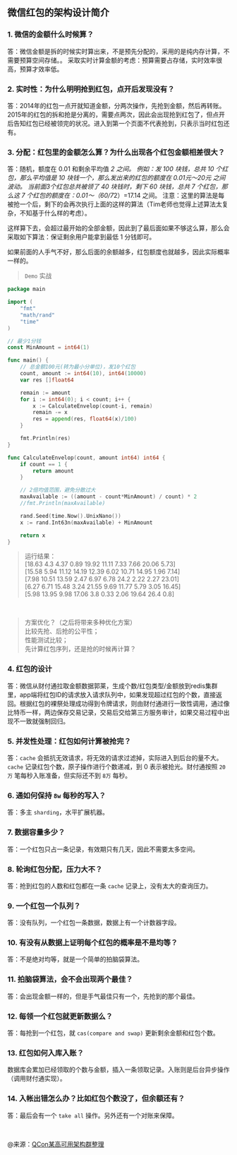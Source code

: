 ## 微信红包的架构设计简介

### 1. 微信的金额什么时候算？

答：微信金额是拆的时候实时算出来，不是预先分配的，采用的是纯内存计算，不需要预算空间存储。。
采取实时计算金额的考虑：预算需要占存储，实时效率很高，预算才效率低。

### 2. 实时性：为什么明明抢到红包，点开后发现没有？

答：2014年的红包一点开就知道金额，分两次操作，先抢到金额，然后再转账。
2015年的红包的拆和抢是分离的，需要点两次，因此会出现抢到红包了，但点开后告知红包已经被领完的状况。进入到第一个页面不代表抢到，只表示当时红包还有。

### 3. 分配：红包里的金额怎么算？为什么出现各个红包金额相差很大？

答：随机，额度在 0.01 和剩余平均值 *2 之间。
例如：发 100 块钱，总共 10 个红包，那么平均值是 10 块钱一个，那么发出来的红包的额度在 0.01元～20元 之间波动。
当前面3个红包总共被领了 40 块钱时，剩下 60 块钱，总共 7 个红包，那么这 7 个红包的额度在：0.01～（60/7*2）=17.14 之间。
注意：这里的算法是每被抢一个后，剩下的会再次执行上面的这样的算法（Tim老师也觉得上述算法太复杂，不知基于什么样的考虑）。

这样算下去，会超过最开始的全部金额，因此到了最后面如果不够这么算，那么会采取如下算法：保证剩余用户能拿到最低 1 分钱即可。

如果前面的人手气不好，那么后面的余额越多，红包额度也就越多，因此实际概率一样的。

> `Demo` 实战
```go
package main

import (
	"fmt"
	"math/rand"
	"time"
)

// 最少1分钱
const MinAmount = int64(1)

func main() {
	// 总金额100元(转为最小分单位)，发10个红包
	count, amount := int64(10), int64(10000)
	var res []float64

	remain := amount
	for i := int64(0); i < count; i++ {
		x := CalculateEnvelop(count-i, remain)
		remain -= x
		res = append(res, float64(x)/100)
	}

	fmt.Println(res)
}

func CalculateEnvelop(count, amount int64) int64 {
	if count == 1 {
		return amount
	}

	// 2倍均值范围，避免分散过大
	maxAvailable := ((amount - count*MinAmount) / count) * 2
	//fmt.Println(maxAvailable)

	rand.Seed(time.Now().UnixNano())
	x := rand.Int63n(maxAvailable) + MinAmount

	return x
}

```

> 运行结果：   
[18.63 4.3 4.37 0.89 19.92 11.11 7.33 7.66 20.06 5.73]  
[15.58 5.94 11.12 14.19 12.39 6.02 10.71 14.95 1.96 7.14]  
[7.98 10.51 13.59 2.47 6.97 6.78 24.2 2.22 2.27 23.01]  
[6.27 6.71 15.48 3.24 21.55 9.69 11.77 5.79 3.05 16.45]  
[5.98 13.95 9.98 17.06 3.8 0.33 2.06 19.64 26.4 0.8]

<br>

> 方案优化？（之后将带来多种优化方案）  
比较先抢、后抢的公平性；  
性能测试比较；  
先计算红包序列，还是抢的时候再计算？


### 4. 红包的设计

答：微信从财付通拉取金额数据郭莱，生成个数/红包类型/金额放到redis集群里，app端将红包ID的请求放入请求队列中，如果发现超过红包的个数，直接返回。根据红包的裸祭处理成功得到令牌请求，则由财付通进行一致性调用，通过像比特币一样，两边保存交易记录，交易后交给第三方服务审计，如果交易过程中出现不一致就强制回归。

### 5. 并发性处理：红包如何计算被抢完？

答：`cache` 会抵抗无效请求，将无效的请求过滤掉，实际进入到后台的量不大。`cache` 记录红包个数，原子操作进行个数递减，到 0 表示被抢光。财付通按照 `20万` 笔每秒入账准备，但实际还不到 `8万` 每秒。

### 6. 通如何保持 `8w` 每秒的写入？

答：多主 `sharding`，水平扩展机器。

### 7. 数据容量多少？

答：一个红包只占一条记录，有效期只有几天，因此不需要太多空间。

### 8. 轮询红包分配，压力大不？

答：抢到红包的人数和红包都在一条 `cache` 记录上，没有太大的查询压力。

### 9. 一个红包一个队列？

答：没有队列，一个红包一条数据，数据上有一个计数器字段。

### 10. 有没有从数据上证明每个红包的概率是不是均等？

答：不是绝对均等，就是一个简单的拍脑袋算法。

### 11. 拍脑袋算法，会不会出现两个最佳？

答：会出现金额一样的，但是手气最佳只有一个，先抢到的那个最佳。

### 12. 每领一个红包就更新数据么？

答：每抢到一个红包，就 `cas(compare and swap)` 更新剩余金额和红包个数。

### 13. 红包如何入库入账？

数据库会累加已经领取的个数与金额，插入一条领取记录。入账则是后台异步操作（调用财付通实现）。

### 14. 入帐出错怎么办？比如红包个数没了，但余额还有？

答：最后会有一个 `take all` 操作。另外还有一个对账来保障。

<br>

@来源：[QCon某高可用架构群整理](https://www.zybuluo.com/yulin718/note/93148)

